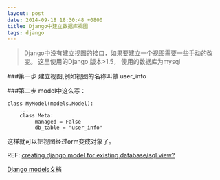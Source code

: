 ```yaml
---
layout: post
date: 2014-09-18 18:30:48 +0800
title: Django中建立数据库视图
tags: django
---
```


>Django中没有建立视图的接口，如果要建立一个视图需要一些手动的改变。
这里使用的Django 版本>1.5， 使用的数据库为mysql

###第一步
建立视图,例如视图的名称叫做 user_info

###第二步
model中这么写：

    class MyModel(models.Model):
        ...
        class Meta:
             managed = False
             db_table = "user_info"

这样就可以把视图经过orm变成对象了。

REF:
[creating django model for existing database/sql view?](http://stackoverflow.com/questions/2245956/creating-django-model-for-existing-database-sql-view)

[Django models文档](https://docs.djangoproject.com/en/dev/ref/models/options/#django.db.models.Options.managed)

